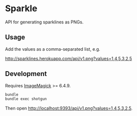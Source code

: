 # Sparkle

API for generating sparklines as PNGs.

## Usage

Add the values as a comma-separated list, e.g.

http://sparklines.herokuapp.com/api/v1.png?values=1,4,5,3,2,5

## Development

Requires [ImageMagick](http://www.imagemagick.org/) >= 6.4.9.

```bash
bundle
bundle exec shotgun
```

Then open [http://localhost:9393/api/v1.png?values=1,4,5,3,2,5](http://localhost:9393/api/v1.png?values=1,4,5,3,2,5).
